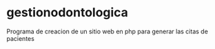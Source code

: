 # gestionodontologica
Programa de creacion de un sitio web en php para generar las citas de pacientes
